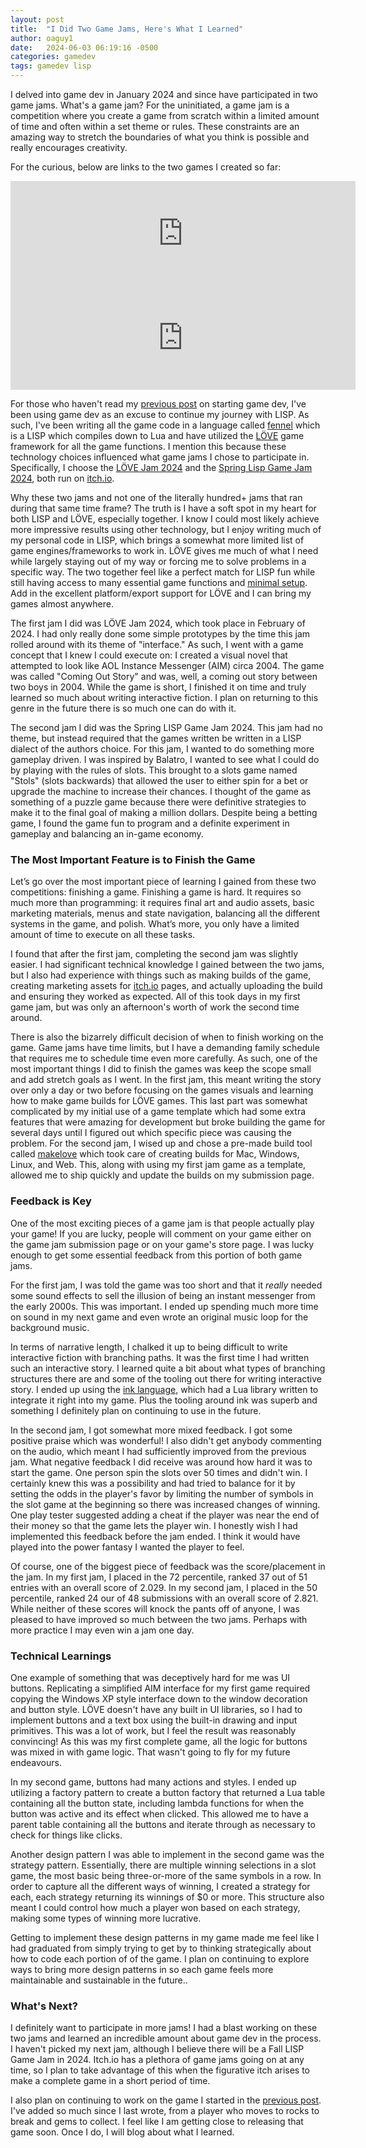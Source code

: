 ```yaml
---
layout: post
title:  "I Did Two Game Jams, Here's What I Learned"
author: oaguy1
date:   2024-06-03 06:19:16 -0500
categories: gamedev
tags: gamedev lisp
---
```


I delved into  game dev in January 2024 and since have participated in two game jams. What's a game jam? For the uninitiated, a game jam is a competition where you create a game from scratch within a limited amount of time and often within a set theme or rules. These constraints are an amazing way to stretch the boundaries of what you think is possible and really encourages creativity.

For the curious, below are links to the two games I created so far:

<iframe frameborder="0" src="https://itch.io/embed/2544698?dark=true" width="552" height="167"><a href="https://oaguy1.itch.io/coming-out-story">Coming Out Story by oaguy1</a></iframe>

<iframe frameborder="0" src="https://itch.io/embed/2722800?dark=true" width="552" height="167"><a href="https://oaguy1.itch.io/stols">Stols by oaguy1</a></iframe>

For those who haven't read my [previous post](/posts/build-a-stupid-game/) on starting game dev, I've been using game dev as an excuse to continue my journey with LISP. As such, I've been writing all the game code in a language called [fennel](https://fennel-lang.org) which is a LISP which compiles down to Lua and have utilized the [LÖVE](https://www.love2d.org) game framework for all the game functions. I mention this because these technology choices influenced what game jams I chose to participate in. Specifically, I choose the [LÖVE Jam 2024](https://itch.io/jam/love2d-jam-2024) and the [Spring Lisp Game Jam 2024](https://itch.io/jam/spring-lisp-game-jam-2024), both run on [itch.io](https://itch.io).

Why these two jams and not one of the literally hundred+ jams that ran during that same time frame? The truth is I have a soft spot in my heart for both LISP and LÖVE, especially together. I know I could most likely achieve more impressive results using other technology, but I enjoy writing much of my personal code in LISP, which brings a somewhat more limited list of game engines/frameworks to work in. LÖVE gives me much of what I need while largely staying out of my way or forcing me to solve problems in a specific way. The two together feel like a perfect match for LISP fun while still having access to many essential game functions and [minimal setup](https://sr.ht/~benthor/absolutely-minimal-love2d-fennel/). Add in the excellent platform/export support for LÖVE and I can bring my games almost anywhere.

The first jam I did was LÖVE Jam 2024, which took place in February of 2024. I had only really done some simple prototypes by the time this jam rolled around with its theme of "interface." As such, I went with a game concept that I knew I could execute on: I created a visual novel that attempted to look like AOL Instance Messenger (AIM) circa 2004. The game was called "Coming Out Story" and was, well, a coming out story between two boys in 2004. While the game is short, I finished it on time and truly learned so much about writing interactive fiction. I plan on returning to this genre in the future there is so much one can do with it.

The second jam I did was the Spring LISP Game Jam 2024. This jam had no theme, but instead required that the games written be written in a LISP dialect of the authors choice. For this jam, I wanted to do something more gameplay driven. I was inspired by Balatro, I wanted to see what I could do by playing with the rules of slots. This brought to a slots game named "Stols" (slots backwards) that allowed the user to either spin for a bet or upgrade the machine to increase their chances. I thought of the game as something of a puzzle game because there were definitive strategies to make it to the final goal of making a million dollars. Despite being a betting game, I found the game fun to program and a definite experiment in gameplay and balancing an in-game economy.

### The Most Important Feature is to Finish the Game

Let’s go over the most important piece of learning I gained from these two competitions: finishing a game. Finishing a game is hard. It requires so much more than programming: it requires final art and audio assets, basic marketing materials, menus and state navigation, balancing all the different systems in the game, and polish. What’s more, you only have a limited amount of time to execute on all these tasks.

I found that after the first jam, completing the second jam was slightly easier. I had significant technical knowledge I gained between the two jams, but I also had experience with things such as making builds of the game, creating marketing assets for [itch.io](https://itch.io) pages, and actually uploading the build and ensuring they worked as expected. All of this took days in my first game jam, but was only an afternoon's worth of work the second time around.

There is also the bizarrely difficult decision of when to finish working on the game. Game jams have time limits, but I have a demanding family schedule that requires me to schedule time even more carefully. As such, one of the most important things I did to finish the games was keep the scope small and add stretch goals as I went. In the first jam, this meant writing the story over only a day or two before focusing on the games visuals and learning how to make game builds for LÖVE games. This last part was somewhat complicated by my initial use of a game template which had some extra features that were amazing for development but broke building the game for several days until I figured out which specific piece was causing the problem. For the second jam, I wised up and chose a pre-made build tool called [makelove](https://github.com/pfirsich/makelove) which took care of creating builds for Mac, Windows, Linux, and Web. This, along with using my first jam game as a template, allowed me to ship quickly and update the builds on my submission page.

### Feedback is Key

One of the most exciting pieces of a game jam is that people actually play your game! If you are lucky, people will comment on your game either on the game jam submission page or on your game's store page. I was lucky enough to get some essential feedback from this portion of both game jams.

For the first jam, I was told the game was too short and that it *really* needed some sound effects to sell the illusion of being an instant messenger from the early 2000s. This was important. I ended up spending much more time on sound in my next game and even wrote an original music loop for the background music.

In terms of narrative length, I chalked it up to being difficult to write interactive fiction with branching paths. It was the first time I had written such an interactive story. I learned quite a bit about what types of branching structures there are and some of the tooling out there for writing interactive story. I ended up using the [ink language](https://www.inklestudios.com/ink/), which had a Lua library written to integrate it right into my game. Plus the tooling around ink was superb and something I definitely plan on continuing to use in the future.

In the second jam, I got somewhat more mixed feedback. I got some positive praise which was wonderful! I also didn't get anybody commenting on the audio, which meant I had sufficiently improved from the previous jam. What negative feedback I did receive was around how hard it was to start the game. One person spin the slots over 50 times and didn't win. I certainly knew this was a possibility and had tried to balance for it by setting the odds in the player's favor by limiting the number of symbols in the slot game at the beginning so there was increased changes of winning. One play tester suggested adding a cheat if the player was near the end of their money so that the game lets the player win. I honestly wish I had implemented this feedback before the jam ended. I think it would have played into the power fantasy I wanted the player to feel.

Of course, one of the biggest piece of feedback was the score/placement in the jam. In my first jam, I placed in the 72 percentile, ranked 37 out of 51 entries with an overall score of 2.029. In my second jam, I placed in the 50 percentile, ranked 24 our of 48 submissions with an overall score of 2.821. While neither of these scores will knock the pants off of anyone, I was pleased to have improved so much between the two jams. Perhaps with more practice I may even win a jam one day.

### Technical Learnings

One example of something that was deceptively hard for me was UI buttons. Replicating a simplified AIM interface for my first game required copying the Windows XP style interface down to the window decoration and button style. LÖVE doesn't have any built in UI libraries, so I had to implement buttons and a text box using the built-in drawing and input primitives. This was a lot of work, but I feel the result was reasonably convincing! As this was my first complete game, all the logic for buttons was mixed in with game logic. That wasn't going to fly for my future endeavours.

In my second game, buttons had many actions and styles. I ended up utilizing a factory pattern to create a button factory that returned a Lua table containing all the button state, including lambda functions for when the button was active and its effect when clicked. This allowed me to have a parent table containing all the buttons and iterate through as necessary to check for things like clicks. 

Another design pattern I was able to implement in the second game was the strategy pattern. Essentially, there are multiple winning selections in a slot game, the most basic being three-or-more of the same symbols in a row. In order to capture all the different ways of winning, I created a strategy for each, each strategy returning its winnings of $0 or more. This structure also meant I could control how much a player won based on each strategy, making some types of winning more lucrative.

Getting to implement these design patterns in my game made me feel like I had graduated from simply trying to get by to thinking strategically about how to code each portion of of the game. I plan on continuing to explore ways to bring more design patterns in so each game feels more maintainable and sustainable in the future..

### What's Next?

I definitely want to participate in more jams! I had a blast working on these two jams and learned an incredible amount about game dev in the process. I haven't picked my next jam, although I believe there will be a Fall LISP Game Jam in 2024. Itch.io has a plethora of game jams going on at any time, so I plan to take advantage of this when the figurative itch arises to make a complete game in a short period of time.

I also plan on continuing to work on the game I started in the [previous post](/posts/build-a-stupid-game/). I've added so much since I last wrote, from a player who moves to rocks to break and gems to collect. I feel like I am getting close to releasing that game soon. Once I do, I will blog about what I learned.
